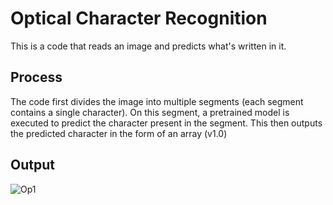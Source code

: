 # Optical Character Recognition
This is a code that reads an image and predicts what's written in it. 

## Process 
The code first divides the image into multiple segments (each segment contains a single character). On this segment, a pretrained model is executed to predict the character present in the segment. This then outputs the predicted character in the form of an array (v1.0)

## Output
![Op1](https://user-images.githubusercontent.com/36445600/59105875-931d3800-8952-11e9-92b6-b4a866d35f23.png)
